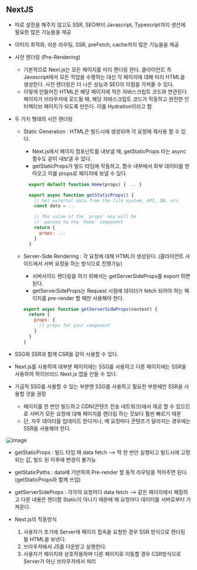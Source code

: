 ## NextJS

- 따로 설정을 해주지 않고도 SSR, SEO부터 Javascript, Typescript까지 생산에 필요한 많은 기능들을 제공
- 이미지 최적화, 쉬운 라우팅, SSR, preFetch, cache까지 많은 기능들을 제공
- 사전 렌더링 (Pre-Rendering)

  - 기본적으로 Next.js는 모든 페이지를 미리 렌더링 한다. 클라이언트 측 Javascript에서 모든 작업을 수행하는 대신
    각 페이지에 대해 미리 HTML을 생성한다. 사전 렌더링은 더 나은 성능과 SEO의 이점을 가져올 수 있다.
  - 이렇게 만들어진 HTML은 해당 페이지에 적은 자바스크립트 코드와 연관된다. 페이지가 브라우저에 로드될 때, 해당 자바스크립트 코드가 작동하고 완전한 인터렉티브 페이지가 되도록 만든다.
    이를 Hydration이라고 함

- 두 가지 형태의 사전 렌더링

  - Static Generation : HTML은 빌드시에 생성되며 각 요청에 재사용 할 수 있다.

    - Next.js에서 페이지 컴포넌트를 내보낼 때, getStaticProps 라는 async 함수도 같이 내보낼 수 있다.
    - getStaticProps가 빌드 타임에 작동하고, 함수 내부에서 외부 데이터를 받아오고 이를 props로 페이지에 보낼 수 있다.

    ```Javascript
      export default function Home(props) { ... }

      export async function getStaticProps() {
        // Get external data from the file system, API, DB, etc.
        const data = ...

        // The value of the `props` key will be
        //  passed to the `Home` component
        return {
          props: ...
        }
      }
    ```

  - Server-Side Rendering : 각 요청에 대해 HTML이 생성된다. (클라이언트 사이드에서 서버 요청을 하는 방식으로 진행가능)

    - 서버사이드 렌더링을 하기 위해서는 getServerSideProps를 export 하면 된다.
    - getServerSideProps는 Request 시점에 데이터가 fetch 되어야 하는 페이지를 pre-render 할 때만 사용해야 한다.

    ```Javascript
    export async function getServerSideProps(context) {
      return {
        props: {
          // props for your component
        }
      }
    }

    ```

- SSG와 SSR과 함께 CSR을 같이 사용할 수 있다.
- Next.js를 사용하여 대부분 페이지에는 SSG를 사용하고 다른 페이지에는 SSR을 사용하여 하이브리드 Next.js 앱을 만들 수 있다.

- 가급적 SSG를 사용할 수 있는 부분엔 SSG를 사용하고 필요한 부분에만 SSR을 사용할 것을 권장

  - 페이지를 한 번만 빌드하고 CDN(콘텐츠 전송 네트워크)에서 제공 할 수 있으므로 서버가 모든 요청에 대해 페이지를 렌더링 하는 것보다 훨씬 빠르기 때문
  - 단, 자주 데이터를 업데이트 한다거나, 매 요청마다 콘텐츠가 달라지는 경우에는 SSR을 사용해야 한다.

![image](https://user-images.githubusercontent.com/31474272/123185984-1bd38600-d4d2-11eb-81f7-6c581030659a.png)

- getStaticProps : 빌드 타임 때 data fetch --> 딱 한 번만 실행되고 빌드시에 고정되는 값, 빌드 된 이후에 변경이 불가능
- getStaticPaths : data에 기반하여 Pre-render 할 동적 라우팅을 적어주면 된다. (getStaticProps와 함께 쓰임)
- getServerSideProps : 각각의 요청마다 data fetch --> 같은 페이지에서 페칭하고 다른 내용은 렌더함 Static이 아니기 때문에 매 요청마다 데이터를 서버로부터 가져온다.

- Next.js의 작동방식

  1. 사용자가 초기에 Server에 페이지 접속을 요청한 경우 SSR 방식으로 렌더링 될 HTML을 보낸다.
  2. 브라우저에서 JS를 다운받고 실행한다.
  3. 사용자가 페이지와 상호작용하며 다른 페이지로 이동할 경우 CSR방식으로 Server가 아닌 브라우저에서 처리
